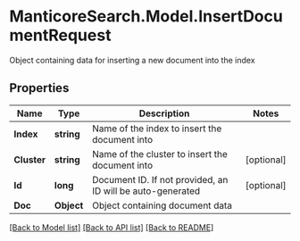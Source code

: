 # ManticoreSearch.Model.InsertDocumentRequest
Object containing data for inserting a new document into the index 

## Properties

Name | Type | Description | Notes
------------ | ------------- | ------------- | -------------
**Index** | **string** | Name of the index to insert the document into | 
**Cluster** | **string** | Name of the cluster to insert the document into | [optional] 
**Id** | **long** | Document ID. If not provided, an ID will be auto-generated  | [optional] 
**Doc** | **Object** | Object containing document data  | 

[[Back to Model list]](../README.md#documentation-for-models) [[Back to API list]](../README.md#documentation-for-api-endpoints) [[Back to README]](../README.md)

